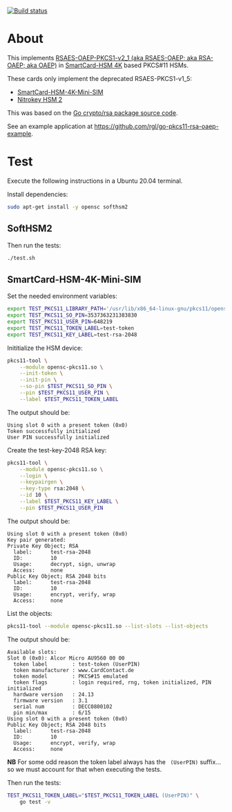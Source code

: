 [![Build status](https://github.com/rgl/go-pkcs11-rsa-oaep/workflows/Build/badge.svg)](https://github.com/rgl/go-pkcs11-rsa-oaep/actions?query=workflow%3ABuild)

# About

This implements [RSAES-OAEP-PKCS1-v2_1 (aka RSAES-OAEP; aka RSA-OAEP; aka OAEP)](https://en.wikipedia.org/wiki/Optimal_asymmetric_encryption_padding)
in [SmartCard-HSM 4K](https://www.smartcard-hsm.com/) based PKCS#11 HSMs.

These cards only implement the deprecated RSAES-PKCS1-v1_5:

* [SmartCard-HSM-4K-Mini-SIM](https://www.smartcard-hsm.com/docs/sc-hsm-4k-datasheet.pdf)
* [Nitrokey HSM 2](https://www.nitrokey.com/#comparison)

This was based on the [Go crypto/rsa package source code](https://github.com/golang/go/blob/go1.15/src/crypto/rsa/rsa.go).

See an example application at https://github.com/rgl/go-pkcs11-rsa-oaep-example.

# Test

Execute the following instructions in a Ubuntu 20.04 terminal.

Install dependencies:

```bash
sudo apt-get install -y opensc softhsm2
```

## SoftHSM2

Then run the tests:

```bash
./test.sh
```

## SmartCard-HSM-4K-Mini-SIM

Set the needed environment variables:

```bash
export TEST_PKCS11_LIBRARY_PATH='/usr/lib/x86_64-linux-gnu/pkcs11/opensc-pkcs11.so'
export TEST_PKCS11_SO_PIN=3537363231383830
export TEST_PKCS11_USER_PIN=648219
export TEST_PKCS11_TOKEN_LABEL=test-token
export TEST_PKCS11_KEY_LABEL=test-rsa-2048
```

Inititialize the HSM device:

```bash
pkcs11-tool \
    --module opensc-pkcs11.so \
    --init-token \
    --init-pin \
    --so-pin $TEST_PKCS11_SO_PIN \
    --pin $TEST_PKCS11_USER_PIN \
    --label $TEST_PKCS11_TOKEN_LABEL
```

The output should be:

```
Using slot 0 with a present token (0x0)
Token successfully initialized
User PIN successfully initialized
```

Create the test-key-2048 RSA key:

```bash
pkcs11-tool \
    --module opensc-pkcs11.so \
    --login \
    --keypairgen \
    --key-type rsa:2048 \
    --id 10 \
    --label $TEST_PKCS11_KEY_LABEL \
    --pin $TEST_PKCS11_USER_PIN
```

The output should be:

```
Using slot 0 with a present token (0x0)
Key pair generated:
Private Key Object; RSA
  label:      test-rsa-2048
  ID:         10
  Usage:      decrypt, sign, unwrap
  Access:     none
Public Key Object; RSA 2048 bits
  label:      test-rsa-2048
  ID:         10
  Usage:      encrypt, verify, wrap
  Access:     none
```

List the objects:

```bash
pkcs11-tool --module opensc-pkcs11.so --list-slots --list-objects
```

The output should be:

```
Available slots:
Slot 0 (0x0): Alcor Micro AU9560 00 00
  token label        : test-token (UserPIN)
  token manufacturer : www.CardContact.de
  token model        : PKCS#15 emulated
  token flags        : login required, rng, token initialized, PIN initialized
  hardware version   : 24.13
  firmware version   : 3.1
  serial num         : DECC0800102
  pin min/max        : 6/15
Using slot 0 with a present token (0x0)
Public Key Object; RSA 2048 bits
  label:      test-rsa-2048
  ID:         10
  Usage:      encrypt, verify, wrap
  Access:     none
```

**NB** For some odd reason the token label always has the ` (UserPIN)`
       suffix... so we must account for that when executing the tests.

Then run the tests:

```bash
TEST_PKCS11_TOKEN_LABEL="$TEST_PKCS11_TOKEN_LABEL (UserPIN)" \
    go test -v
```
